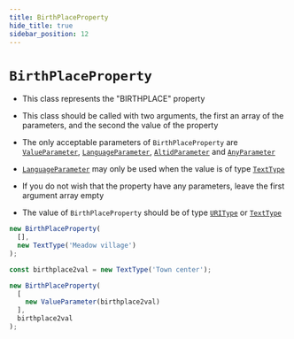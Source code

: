 ```yaml
---
title: BirthPlaceProperty
hide_title: true
sidebar_position: 12
---
```


# `BirthPlaceProperty`

* This class represents the "BIRTHPLACE" property

* This class should be called with two arguments, the first an array of the parameters, and the second the value of the property

* The only acceptable parameters of ```BirthPlaceProperty``` are [`ValueParameter`](/documentation/parameters/valueparameter), [`LanguageParameter`](/documentation/parameters/languageparameter), [`AltidParameter`](/documentation/parameters/altidparameter) and [`AnyParameter`](/documentation/parameters/anyparameter)

* [`LanguageParameter`](/documentation/parameters/languageparameter) may only be used when the value is of type [`TextType`](/documentation/values/texttype-and-textlisttype)

* If you do not wish that the property have any parameters, leave the first argument array empty

* The value of ```BirthPlaceProperty``` should be of type [`URIType`](/documentation/values/uritype) or [`TextType`](/documentation/values/texttype-and-textlisttype)

```js
new BirthPlaceProperty(
  [],
  new TextType('Meadow village')
);

const birthplace2val = new TextType('Town center');

new BirthPlaceProperty(
  [
    new ValueParameter(birthplace2val)
  ],
  birthplace2val
);
```

